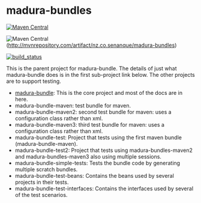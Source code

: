 madura-bundles
=======

[![Maven Central](https://maven-badges.herokuapp.com/maven-central/nz.co.senanque/madura-bundles/badge.svg)](http://mvnrepository.com/artifact/nz.co.senanque/madura-bundles)

![Maven Central](https://img.shields.io/maven-central/v/nz.co.senanque/madura-bundles.svg)(http://mvnrepository.com/artifact/nz.co.senanque/madura-bundles)

[![build_status](https://travis-ci.org/RogerParkinson/madura-bundles.svg?branch=master)](https://travis-ci.org/RogerParkinson/madura-bundles)

This is the parent project for madura-bundle. The details of just what madura-bundle does is in the first sub-project link below. The other projects are to support testing.
	
 * [madura-bundle](./madura-bundle/README.md): This is the core project and most of the docs are in here.
 * madura-bundle-maven: test bundle for maven.
 * madura-bundle-maven2: second test bundle for maven: uses a configuration class rather than xml.
 * madura-bundle-maven3: third test bundle for maven: uses a configuration class rather than xml.
 * madura-bundle-test: Project that tests using the first maven bundle (madura-bundle-maven).
 * madura-bundle-test2: Project that tests using madura-bundles-maven2 and madura-bundles-maven3 also using multiple sessions.
 * madura-bundle-simple-tests: Tests the bundle code by generating multiple scratch bundles.
 * madura-bundle-test-beans: Contains the beans used by several projects in their tests.
 * madura-bundle-test-interfaces: Contains the interfaces used by several of the test scenarios.
